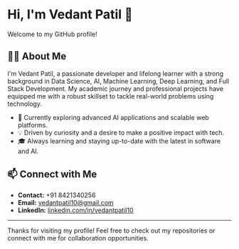 # Hi, I'm Vedant Patil 👋

Welcome to my GitHub profile!

## 👨‍💻 About Me

I'm Vedant Patil, a passionate developer and lifelong learner with a strong background in Data Science, AI, Machine Learning, Deep Learning, and Full Stack Development. My academic journey and professional projects have equipped me with a robust skillset to tackle real-world problems using technology.

- 🌟 Currently exploring advanced AI applications and scalable web platforms.
- 💡 Driven by curiosity and a desire to make a positive impact with tech.
- 🎓 Always learning and staying up-to-date with the latest in software and AI.

## 📫 Connect with Me
- **Contact:** +91 8421340256
- **Email:** vedantpatil10@gmail.com
- **LinkedIn:** [linkedin.com/in/vedantpatil10]((http://www.linkedin.com/in/vedant-patil-vp10))

---

Thanks for visiting my profile! Feel free to check out my repositories or connect with me for collaboration opportunities.

